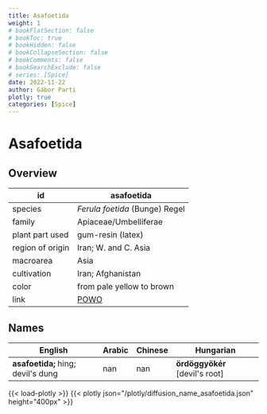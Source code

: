 ```yaml
---
title: Asafoetida
weight: 1
# bookFlatSection: false
# bookToc: true
# bookHidden: false
# bookCollapseSection: false
# bookComments: false
# bookSearchExclude: false
# series: [Spice]
date: 2022-11-22
author: Gábor Parti
plotly: true
categories: [Spice]
---
```


# Asafoetida

## Overview

|       id       |                     asafoetida                    |
|----------------|---------------------------------------------------|
|     species    |           *Ferula foetida* (Bunge) Regel          |
|     family     |               Apiaceae/Umbelliferae               |
| plant part used|                 gum-resin (latex)                 |
|region of origin|                Iran; W. and C. Asia               |
|    macroarea   |                        Asia                       |
|   cultivation  |                 Iran; Afghanistan                 |
|      color     |             from pale yellow to brown             |
|      link      |[POWO](https://powo.science.kew.org/taxon/842277-1)|

## Names

|              English             |Arabic|Chinese|           Hungarian          |
|----------------------------------|------|-------|------------------------------|
|**asafoetida;** hing; devil's dung|  nan |  nan  |**ördöggyökér** [devil's root]|

{{< load-plotly >}}
{{< plotly json="/plotly/diffusion_name_asafoetida.json" height="400px" >}}